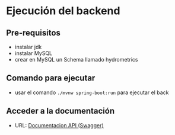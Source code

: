 

# Ejecución del backend

## Pre-requisitos
- instalar jdk
- instalar MySQL
- crear en MySQL un Schema llamado hydrometrics
## Comando para ejecutar
- usar el comando `./mvnw spring-boot:run` para ejecutar el back

## Acceder a la documentación 
- URL: [Documentacion API (Swagger)](http://localhost:8080/swagger-ui/index.html)